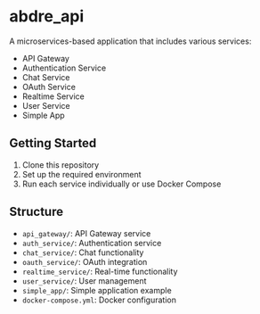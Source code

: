 # abdre_api

A microservices-based application that includes various services:

- API Gateway
- Authentication Service
- Chat Service
- OAuth Service
- Realtime Service
- User Service
- Simple App

## Getting Started

1. Clone this repository
2. Set up the required environment
3. Run each service individually or use Docker Compose

## Structure

- `api_gateway/`: API Gateway service
- `auth_service/`: Authentication service
- `chat_service/`: Chat functionality
- `oauth_service/`: OAuth integration
- `realtime_service/`: Real-time functionality
- `user_service/`: User management
- `simple_app/`: Simple application example
- `docker-compose.yml`: Docker configuration
